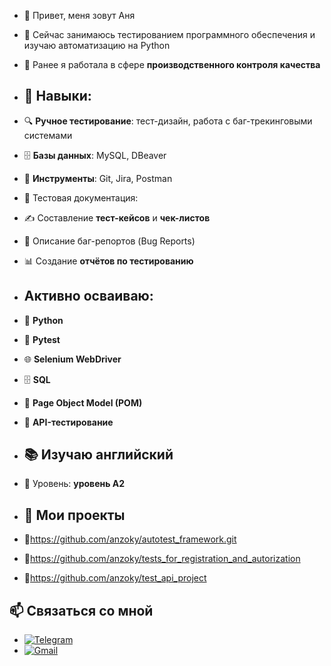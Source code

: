- 👋 Привет, меня зовут Аня
- 👀 Сейчас занимаюсь тестированием программного обеспечения и изучаю автоматизацию на Python
- 💾 Ранее я работала в сфере **производственного контроля качества**
- ## 🔧 Навыки:
- 🔍 **Ручное тестирование**: тест-дизайн, работа с баг-трекинговыми системами
- 🗄 **Базы данных**: MySQL, DBeaver
- 📂 **Инструменты**: Git, Jira, Postman
- 📑 Тестовая документация: 
- ✍ Составление **тест-кейсов** и **чек-листов**  
- 🐞 Описание баг-репортов (Bug Reports)  
- 📊 Создание **отчётов по тестированию**
- ## Активно осваиваю:
- 🐍 **Python** 
- 🧪 **Pytest**
- 🌐 **Selenium WebDriver**  
- 🗄 **SQL**
- 📄 **Page Object Model (POM)**
- 🐍 **API-тестирование**
- ## 📚 Изучаю английский  
- 🎯 Уровень: **уровень A2**

- ## 📌 Мои проекты
- 🔹https://github.com/anzoky/autotest_framework.git
- 🔹https://github.com/anzoky/tests_for_registration_and_autorization
- 🔹https://github.com/anzoky/test_api_project

## 📫 Связаться со мной  
- [![Telegram](https://img.shields.io/badge/Telegram-26A5E4?style=for-the-badge&logo=telegram&logoColor=white)](https://t.me/anzoky)
- [![Gmail](https://img.shields.io/badge/Email-D14836?style=for-the-badge&logo=gmail&logoColor=white)](mailto:kimanzo2000@gmail.com)  
